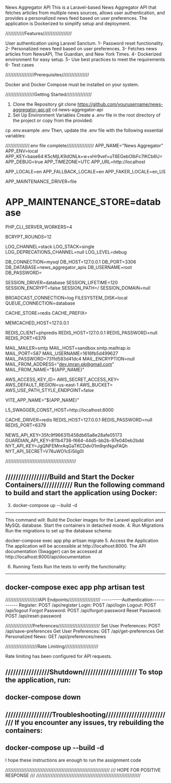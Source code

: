 News Aggregator API
This is a Laravel-based News Aggregator API that fetches articles from multiple news sources, allows user authentication, and provides a personalized news feed based on user preferences. The application is Dockerized to simplify setup and deployment.


////////////Features//////////////////


User authentication using Laravel Sanctum.
1- Password reset functionality.
2- Personalized news feed based on user preferences.
3- Fetches news articles from NewsAPI, The Guardian, and New York Times.
4- Dockerized environment for easy setup.
5- Use best practices to meet the requirements 
6- Test cases

//////////////////Prerequisites/////////////////

Docker and Docker Compose must be installed on your system.

//////////////////Getting Started////////////////

1. Clone the Repository
git clone https://github.com/yourusername/news-aggregator-api.git
cd news-aggregator-api
2. Set Up Environment Variables
Create a .env file in the root directory of the project or copy from the provided:

cp .env.example .env
Then, update the .env file with the following essential variables:

///////////////.env file complete/////////////////
APP_NAME="News Aggregator"
APP_ENV=local
APP_KEY=base64:K5cMjLK9dONLk+w+xHr9vef+uT6EGebOIbFc7lKCb6U=
APP_DEBUG=true
APP_TIMEZONE=UTC
APP_URL=http://localhost

APP_LOCALE=en
APP_FALLBACK_LOCALE=en
APP_FAKER_LOCALE=en_US

APP_MAINTENANCE_DRIVER=file
# APP_MAINTENANCE_STORE=database

PHP_CLI_SERVER_WORKERS=4

BCRYPT_ROUNDS=12

LOG_CHANNEL=stack
LOG_STACK=single
LOG_DEPRECATIONS_CHANNEL=null
LOG_LEVEL=debug

DB_CONNECTION=mysql
DB_HOST=127.0.0.1
DB_PORT=3306
DB_DATABASE=news_aggregator_apis
DB_USERNAME=root
DB_PASSWORD=

SESSION_DRIVER=database
SESSION_LIFETIME=120
SESSION_ENCRYPT=false
SESSION_PATH=/
SESSION_DOMAIN=null

BROADCAST_CONNECTION=log
FILESYSTEM_DISK=local
QUEUE_CONNECTION=database

CACHE_STORE=redis
CACHE_PREFIX=

MEMCACHED_HOST=127.0.0.1

REDIS_CLIENT=phpredis
REDIS_HOST=127.0.0.1
REDIS_PASSWORD=null
REDIS_PORT=6379

MAIL_MAILER=smtp
MAIL_HOST=sandbox.smtp.mailtrap.io
MAIL_PORT=587
MAIL_USERNAME=1616fb5d499627
MAIL_PASSWORD=731fd583d41dc4
MAIL_ENCRYPTION=null
MAIL_FROM_ADDRESS="dev.imran.pk@gmail.com"
MAIL_FROM_NAME="${APP_NAME}"

AWS_ACCESS_KEY_ID=
AWS_SECRET_ACCESS_KEY=
AWS_DEFAULT_REGION=us-east-1
AWS_BUCKET=
AWS_USE_PATH_STYLE_ENDPOINT=false

VITE_APP_NAME="${APP_NAME}"

L5_SWAGGER_CONST_HOST=http://localhost:8000

CACHE_DRIVER=redis
REDIS_HOST=127.0.0.1
REDIS_PASSWORD=null
REDIS_PORT=6379


NEWS_API_KEY=35fc9f966315458db65a8e28afe05173
GUARDIAN_API_KEY=811b4738-f664-44d5-bb2b-97e040eb2bdd
NYT_API_KEY=JgQNFEMnrAqGaTKCDdv01m9qnNgxFAQh
NYT_API_SECRET=V76uWO1cEi5lig0I


////////////////////////////////////////////


/////////////////Build and Start the Docker Containers////////////
Run the following command to build and start the application using Docker:
--------------------------------
3. docker-compose up --build -d
--------------------------------
This command will:
Build the Docker images for the Laravel application and MySQL database.
Start the containers in detached mode.
4. Run Migrations
Run the migrations to set up the database schema:

docker-compose exec app php artisan migrate
5. Access the Application
The application will be accessible at http://localhost:8000.
The API documentation (Swagger) can be accessed at http://localhost:8000/api/documentation

6. Running Tests
Run the tests to verify the functionality:
----------------------------------------
docker-compose exec app php artisan test
-----------------------------------------

/////////////////////API Endpoints////////////////////
----------Authentication------------
Register: POST /api/register
Login: POST /api/login
Logout: POST /api/logout
Forgot Password: POST /api/forgot-password
Reset Password: POST /api/reset-password

/////////////////Preferences//////////////////////////
Set User Preferences: POST /api/save-preferences
Get User Preferences: GET /api/get-preferences
Get Personalized News: GET /api/preferences/news

////////////////////Rate Limiting/////////////////////

Rate limiting has been configured for API requests.

/////////////////Shutdown/////////////////////
To stop the application, run:
---------------------------
docker-compose down
---------------------------
//////////////////Troubleshooting//////////////////////////
If you encounter any issues, try rebuilding the containers:
----------------------------------
docker-compose up --build -d
----------------------------------

I hope these instructions are enough to run the assignment code

/////////////////////////////////////////////////////////////////
///           HOPE FOR POSITIVE RESPONSE                      ///
/////////////////////////////////////////////////////////////////